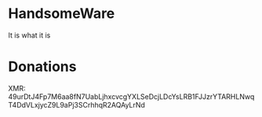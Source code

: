# HandsomeWare
It is what it is

# Donations
XMR: 49urDtJ4Fp7M6aa8fN7UabLjhxcvcgYXLSeDcjLDcYsLRB1FJJzrYTARHLNwqT4DdVLxjycZ9L9aPj3SCrhhqR2AQAyLrNd
